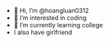 - 👋 Hi, I’m @hoangluan0312
- 👀 I’m interested in coding 
- 🌱 I’m currently learning college
- I also have girlfriend

<!---
hoangluan0312/hoangluan0312 is a ✨ special ✨ repository because its `README.md` (this file) appears on your GitHub profile.
You can click the Preview link to take a look at your changes.
--->
